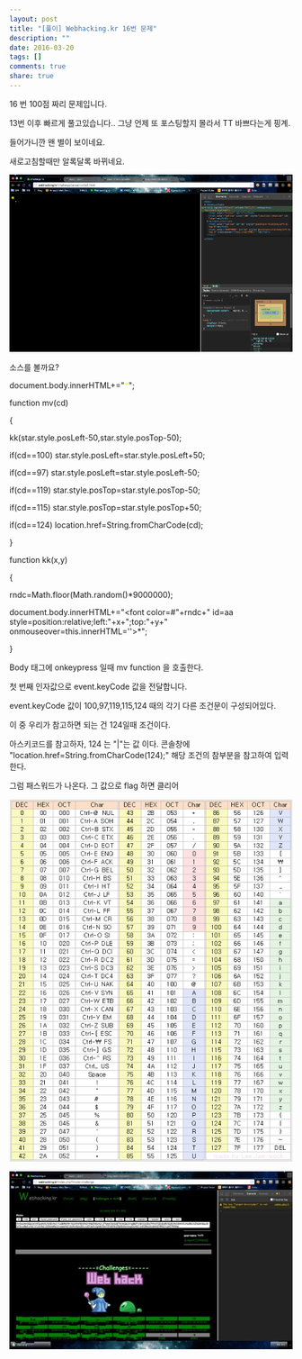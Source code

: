 ```yaml
---
layout: post
title: "[풀이] Webhacking.kr 16번 문제"
description: ""
date: 2016-03-20
tags: []
comments: true
share: true
---
```


16 번 100점 짜리 문제입니다.

13번 이후 빠르게 풀고있습니다.. 그냥 언제 또 포스팅할지 몰라서 TT 바쁘다는게 핑계.

  

들어가니깐 왠 별이 보이네요.

새로고침할때만 알록달록 바뀌네요.

  

![](/assets/images/posts/540/230A2C3756EE3CDB31EC58.PNG)

  

소스를 볼까요?

document.body.innerHTML+="<font color=yellow id=aa
style=position:relative;left:0;top:0>*</font>";

  

function mv(cd)

{

kk(star.style.posLeft-50,star.style.posTop-50);

if(cd==100) star.style.posLeft=star.style.posLeft+50;

if(cd==97) star.style.posLeft=star.style.posLeft-50;

if(cd==119) star.style.posTop=star.style.posTop-50;

if(cd==115) star.style.posTop=star.style.posTop+50;

if(cd==124) location.href=String.fromCharCode(cd);

}

  

  

function kk(x,y)

{

rndc=Math.floor(Math.random()*9000000);

document.body.innerHTML+="<font color=#"+rndc+" id=aa
style=position:relative;left:"+x+";top:"+y+"
onmouseover=this.innerHTML=''>*</font>";

}

  

Body 태그에 onkeypress 일때 mv function 을 호출한다.

첫 번째 인자값으로 event.keyCode 값을 전달합니다.

  

event.keyCode 값이 100,97,119,115,124 때의 각기 다른 조건문이 구성되어있다.

이 중 우리가 참고하면 되는 건 124일때 조건이다.

아스키코드를 참고하자, 124 는 "|"는 값 이다. 콘솔창에 "location.href=String.fromCharCode(124);"
해당 조건의 참부분을 참고하여 입력한다.

그럼 패스워드가 나온다. 그 값으로 flag 하면 클리어

  

![](/assets/images/posts/540/2757774B56EE3EE41B2BCD.PNG)

  

  

  

  

![](/assets/images/posts/540/2557DE5056EE3FFE1838B3.JPEG)

  

